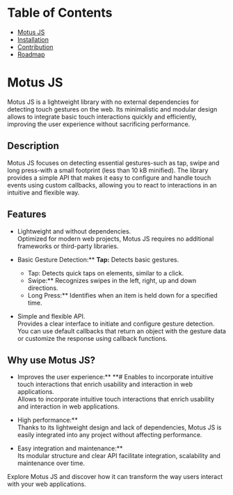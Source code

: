 # Table of Contents

- [Motus JS](./docs/esnREADME.md)
- [Installation](./docs/en/Install.md)
- [Contribution](./docs/en/Contributions.md)
- [Roadmap](./docs/en/RoadMap.md)

# Motus JS

Motus JS is a lightweight library with no external dependencies for detecting touch gestures on the web. Its minimalistic and modular design allows to integrate basic touch interactions quickly and efficiently, improving the user experience without sacrificing performance.

## Description

Motus JS focuses on detecting essential gestures-such as tap, swipe and long press-with a small footprint (less than 10 kB minified). The library provides a simple API that makes it easy to configure and handle touch events using custom callbacks, allowing you to react to interactions in an intuitive and flexible way.

## Features

- Lightweight and without dependencies.  
  Optimized for modern web projects, Motus JS requires no additional frameworks or third-party libraries.

- Basic Gesture Detection:** **Tap:** Detects basic gestures.  
  - Tap: Detects quick taps on elements, similar to a click.
  - Swipe:** Recognizes swipes in the left, right, up and down directions.
  - Long Press:** Identifies when an item is held down for a specified time.

- Simple and flexible API.  
  Provides a clear interface to initiate and configure gesture detection. You can use default callbacks that return an object with the gesture data or customize the response using callback functions.

## Why use Motus JS?

- Improves the user experience:** **# Enables to incorporate intuitive touch interactions that enrich usability and interaction in web applications.  
  Allows to incorporate intuitive touch interactions that enrich usability and interaction in web applications.

- High performance:**  
  Thanks to its lightweight design and lack of dependencies, Motus JS is easily integrated into any project without affecting performance.

- Easy integration and maintenance:**  
  Its modular structure and clear API facilitate integration, scalability and maintenance over time.

Explore Motus JS and discover how it can transform the way users interact with your web applications.